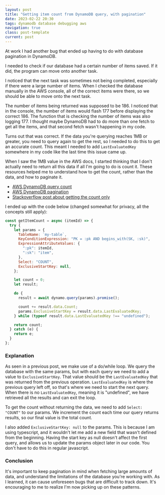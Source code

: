 ```yaml
---
layout: post
title: "Getting item count from DynamoDB query, with pagination"
date: 2023-02-22 20:30
tags: dynamodb database debugging aws
navigation: true
class: post-template
current: post
---
```


At work I had another bug that ended up having to do with database pagination in DynamoDB.

I needed to check if our database had a certain number of items saved. If it did, the program can move onto another task.

I noticed that the next task was sometimes not being completed, especially if there were a large number of items. When I checked the database manually in the AWS console, all of the correct items were there, so we should be able to move onto the next task.

The number of items being returned was supposed to be 186. I noticed that in the console, the number of items would flash 177 before displaying the correct 186. The function that is checking the number of items was also logging 177. I thought maybe DynamoDB had to do more than one fetch to get all the items, and that second fetch wasn't happening in my code.

Turns out that was correct. If the data you're querying reaches 1MB or greater, you need to query again to get the rest, so I needed to do this to get an accurate count. This meant I needed to add `LastEvaluatedKey` somewhere in my code like the last time this issue came up.

When I saw the 1MB value in the AWS docs, I started thinking that I don't actually need to return all this data if all I'm going to do is count it. These resources helped me to understand how to get the count, rather than the data, and how to paginate it.

- [AWS DynamoDB query count](https://docs.aws.amazon.com/amazondynamodb/latest/developerguide/Query.html#Query.Count)
- [AWS DynamoDB pagination](https://docs.aws.amazon.com/amazondynamodb/latest/developerguide/Query.Pagination.html)
- [Stackoverflow post about getting the count only](https://stackoverflow.com/questions/27316643/how-to-get-item-count-from-dynamodb)

I ended up with the code below (changed somewhat for privacy, all the concepts still apply):

```js
const getItemCount = async (itemId) => {
  try {
    let params = {
      TableName: `my-table`,
      KeyConditionExpression: "PK = :pk AND begins_with(SK, :sk)",
      ExpressionAttributeValues: {
        ":pk": itemId,
        ":sk": "item",
      },
      Select: "COUNT",
      ExclusiveStartKey: null,
    };

    let count = 0;
    let result;

    do {
      result = await dynamo.query(params).promise();

      count += result.data.Count;
      params.ExclusiveStartKey = result.data.LastEvaluatedKey;
    } while (typeof result.data.LastEvaluatedKey !== "undefined");

    return count;
  } catch (e) {
    return e;
  }
};
```

### Explanation

As seen in a previous post, we make use of a do/while loop. We query the database with the same params, but with each query we need to add a value to `ExclusiveStartKey`. That value should be the `LastEvaluatedKey` that was returned from the previous operation. `LastEvaluatedKey` is where the previous query left off, so that's where we need to start the next query. When there is no `LastEvaluatedKey`, meaning it is "undefined", we have retrieved all the results and can exit the loop.

To get the count without returning the data, we need to add `Select: "COUNT"` to our params. We increment the count each time our query returns results, so our final value is the total count.

I also added `ExclusiveStartKey: null` to the params. This is because I am using typescript, and it wouldn't let me add a new field that wasn't defined from the beginning. Having the start key as null doesn't affect the first query, and allows us to update the params object later in our code. You don't have to do this in regular javascript.

### Conclusion

It's important to keep pagination in mind when fetching large amounts of data, and understand the limitations of the database you're working with. As I learned, it can cause unforeseen bugs that are difficult to track down. It's encouraging to me to realize I'm now picking up on these patterns.
